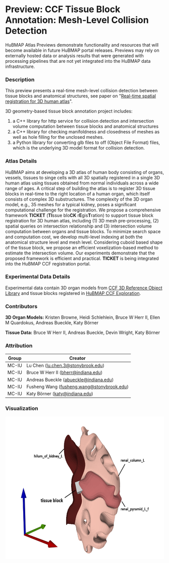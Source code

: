 #  Preview: CCF Tissue Block Annotation: Mesh-Level Collision Detection

HuBMAP Atlas Previews demonstrate functionality and resources that will become available in future HuBMAP portal releases. Previews may rely on externally hosted data or analysis results that were generated with processing pipelines that are not yet integrated into the HuBMAP data infrastructure.

### Description

This preview presents a real-time mesh-level collision detection between tissue blocks and anatomical structures, see paper on "[Real-time spatial registration for 3D human atlas](https://doi.org/10.1145/3557917.3567618)". 

3D geometry-based tissue block annotation project includes: 
1. a C++ library for http service for collision detection and intersection volume computation between tissue blocks and anatomical structures 
2. a C++ library for checking manifoldness and closedness of meshes as well as hole filling for the unclosed meshes.   
3. a Python library for converting glb files to off (Object File Format) files, which is the underlying 3D model format for collision detection.


### Atlas Details

HuBMAP aims at developing a 3D atlas of human body consisting of organs, vessels, tissues to singe cells with all 3D spatially registered in a single 3D human atlas using tissues obtained from normal individuals across a wide range of ages. A critical step of building the atlas is to register 3D tissue blocks in real-time to the right location of a human organ, which itself consists of complex 3D substructures. The complexity of the 3D organ model, e.g., 35 meshes for a typical kidney, poses a significant computational challenge for the registration. We propose a comprehensive framework **TICKET** (**TI**ssue blo**CK** r**E**gis**T**ration) to support tissue block registration for 3D human atlas, including (1) 3D mesh pre-processing, (2) spatial queries on intersection relationship and (3) intersection volume computation between organs and tissue blocks. To minimize search space and computation cost, we develop multi-level indexing at both the anatomical structure level and mesh level. Considering cuboid based shape of the tissue block, we propose an efficient voxelization-based method to estimate the intersection volume. Our experiments demonstrate that the proposed framework is efficient and practical. **TICKET** is being integrated into the HuBMAP CCF registration portal.

### Experimental Data Details

Experimental data contain 3D organ models from [CCF 3D Reference Object Library](https://hubmapconsortium.github.io/ccf/pages/ccf-3d-reference-library.html) and tissue blocks registered in [HuBMAP CCF Exploration](https://portal.hubmapconsortium.org/ccf-eui).

### Contributors

**3D Organ Models:** Kristen Browne, Heidi Schlehlein, Bruce W Herr II, Ellen M Quardokus, Andreas Bueckle, Katy Börner

**Tissue Data:** Bruce W Herr II, Andreas Bueckle, Devin Wright, Katy Börner

### Attribution

| Group  | Creator                            |
|--------|------------------------------------|
| MC-IU  | Lu Chen (lu.chen.3@stonybrook.edu) |
| MC-IU  | Bruce W Herr II (bherr@indiana.edu)     |
| MC-IU  | Andreas Bueckle (abueckle@indiana.edu) |
| MC-IU  | Fusheng Wang (fusheng.wang@stonybrook.edu) |
| MC-IU  | Katy Börner (katy@indiana.edu)     |


### Visualization

<img src="../img/pilot7.png" height="450" width="100%"> </img>